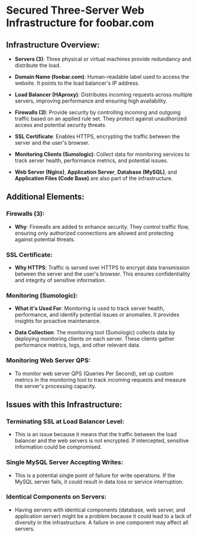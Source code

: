 # Secured Three-Server Web Infrastructure for foobar.com

## Infrastructure Overview:

- **Servers (3)**: Three physical or virtual machines provide redundancy and distribute the load.

- **Domain Name (foobar.com)**: Human-readable label used to access the website. It points to the load balancer's IP address.

- **Load Balancer (HAproxy)**: Distributes incoming requests across multiple servers, improving performance and ensuring high availability.

- **Firewalls (3)**: Provide security by controlling incoming and outgoing traffic based on an applied rule set. They protect against unauthorized access and potential security threats.

- **SSL Certificate**: Enables HTTPS, encrypting the traffic between the server and the user's browser.

- **Monitoring Clients (Sumologic)**: Collect data for monitoring services to track server health, performance metrics, and potential issues.

- **Web Server (Nginx)**, **Application Server**, **Database (MySQL)**, and **Application Files (Code Base)** are also part of the infrastructure.

## Additional Elements:

### Firewalls (3):
- **Why**: Firewalls are added to enhance security. They control traffic flow, ensuring only authorized connections are allowed and protecting against potential threats.

### SSL Certificate:
- **Why HTTPS**: Traffic is served over HTTPS to encrypt data transmission between the server and the user's browser. This ensures confidentiality and integrity of sensitive information.

### Monitoring (Sumologic):
- **What it's Used For**: Monitoring is used to track server health, performance, and identify potential issues or anomalies. It provides insights for proactive maintenance.

- **Data Collection**: The monitoring tool (Sumologic) collects data by deploying monitoring clients on each server. These clients gather performance metrics, logs, and other relevant data.

### Monitoring Web Server QPS:
- To monitor web server QPS (Queries Per Second), set up custom metrics in the monitoring tool to track incoming requests and measure the server's processing capacity.

## Issues with this Infrastructure:

### Terminating SSL at Load Balancer Level:
- This is an issue because it means that the traffic between the load balancer and the web servers is not encrypted. If intercepted, sensitive information could be compromised.

### Single MySQL Server Accepting Writes:
- This is a potential single point of failure for write operations. If the MySQL server fails, it could result in data loss or service interruption.

### Identical Components on Servers:
- Having servers with identical components (database, web server, and application server) might be a problem because it could lead to a lack of diversity in the infrastructure. A failure in one component may affect all servers.


